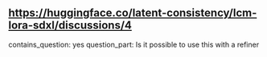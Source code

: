 ## https://huggingface.co/latent-consistency/lcm-lora-sdxl/discussions/4

contains_question: yes
question_part: Is it possible to use this with a refiner